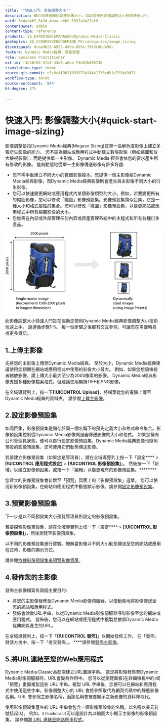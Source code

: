 ```yaml
---
title: '"快速入門: 影像調整大小"'
description: 簡介和快速開始調整影像大小，協助您使用影像調整大小技術快速上手。
uuid: 6c4ad4b7-549d-4daa-b6b9-5997a8427af8
contentOwner: admin
content-type: reference
products: SG_EXPERIENCEMANAGER/Dynamic-Media-Classic
geptopics: SG_SCENESEVENONDEMAND_PK/categories/image_sizing
discoiquuid: dcaa9b21-b925-4dbb-865e-7918cdbda50c
feature: Dynamic Media經典，資產管理
role: Business Practitioner
exl-id: f1d46f03-57a1-43d8-a0ee-74b92b590736
translation-type: tm+mt
source-git-commit: c5c8c4f96f18339734f4441733cdb1e7f34d3071
workflow-type: tm+mt
source-wordcount: '844'
ht-degree: 37%

---
```


# 快速入門: 影像調整大小{#quick-start-image-sizing}

影像調整是指Dynamic Media經典(Megase Sizing)在單一高解析度影像上建立多張衍生影像的能力。 您不需為網站或應用程式手動建立數張影像（例如縮圖和放大檢視影像），而是提供單一主影像。 Dynamic Media·經典會依您的要求產生所有修改的影像。 能夠動態地從單一主影像傳送影像有許多好處:

* 您不需手動建立不同大小的數個影像複本。您提供一個主影像給Dynamic Media經典影像，而Dynamic Media經典影像則會產生與主影像不同大小的衍生影像。
* 您可以快速變更網站或應用程式內某個影像類型的大小。例如，若要變更所有的縮圖影像，您可以修改「縮圖」影像預設集。影像預設集類似巨集，它是一種大小和格式屬性的集合。您可以修改「縮圖」影像預設集，以變更網站或應用程式中所有縮圖影像的大小。
* 您無需在內部或外部管理任何內容或資產管理系統中的主程式和所有各種衍生產品。

![您可以建立不同大小的多個衍生影像，這些影像與相同的高解析度主檔案不同。](/help/assets/is_derivative_sizes_popup.png)

此影像調整大小快速入門旨在協助您使用Dynamic Media經典影像調整大小技術快速上手。 請遵循步驟1-5。 每一個步驟之後都有交互參照，可讓您在需要時尋找更多資訊。

## 1.上傳主影像

先將您的主影像上傳至Dynamic Media經典。 至於大小，Dynamic Media經典建議使用您預期在網站或應用程式中使用的影像大小最大。 例如，如果您想讓檢視者縮放影像，請上傳大小最大至少為2000像素的影像。 Dynamic Media經典影像支援多種影像檔案格式，但建議使用無損TIFF和PNG影像。

在全域導覽列上，按一下&#x200B;**[!UICONTROL Upload]**，將檔案從您的電腦上傳至Dynamic Media經典的資料夾。 請參閱[上載主影像](uploading-master-images.md#uploading_master_images)。

## 2.設定影像預設集

如同巨集，影像預設集是儲存於同一個名稱下的預先定義大小和格式命令集合。影像預設集控制從Dynamic Media影像伺服器傳送影像的大小和格式。 如果您擁有公司管理員狀態，便可以自行設定影像預設集。Dynamic Media經典影像也隨附預設的影像預設集，您可使用它們動態傳送影像。

若要建立影像預設集（如果您是管理員），請在全域導覽列上按一下「設定&#x200B;**** > **[!UICONTROL 應用程式設定]** > **[!UICONTROL 影像預設集]**」。 然後按一下「新增」以建立影像預設集，或按一下「編輯」以變更現有的影像預設集。********

您建立的影像預設集會新增至「預覽」頁面上的「影像預設集」選單。 您可以使用新影像預設集，在網站和應用程式中動態顯示影像。請參閱[設定影像預設集](setting-image-presets.md#setting_up_image_presets)。

## 3.預覽影像預設集

下一步是以不同預設集大小預覽管理員所設定的影像預設集。

若要探索影像預設集，請在全域導覽列上按一下「設定&#x200B;**** > **[!UICONTROL 影像預設集]**」，然後瀏覽至影像預設集。

以不同的影像預設集進行實驗。瞭解當影像以不同大小動態傳送至您的網站或應用程式時，影像的顯示方式。

請參閱[依據影像預設集來預覽影像資產](previewing-asset.md#previewing_an_image_asset_based_on_its_image_preset)。

## 4.發佈您的主影像

發佈主影像檔案有兩個主要目的:

* 將您的主影像發佈至Dynamic Media影像伺服器，以便動態地將影像傳送至您的網站和應用程式。
* 發佈會啟動URL字串，以從Dynamic Media影像伺服器呼叫影像至您的網站或應用程式。 發佈後，您可以在網站或應用程式中複製並放置Dynamic Media經典網頁產生的URL。

在全域導覽列上，按一下「**[!UICONTROL 發佈]**」以開始發佈工作。 在「發佈」對話方塊中，按一下「提交發佈」。 ****&#x200B;請參閱[發佈主影像](publishing-master-images.md#publishing_master_images)。

## 5.將URL連結至您的Web應用程式

Dynamic Media·Classic為影像建立URL圖說字串。 當您將影像發佈至Dynamic Media影像伺服器時，URL會變為作用中。 您可以從瀏覽面板(在詳細檢視中的)或「預覽」畫面複製這些 URL 字串。複製 URL 字串後，您便可以在網站和應用程式中使用這些字串。影像調整大小的 URL 會將參照取代為網頁代碼中的靜態影像名稱。URL 會參照主影像名稱，而該名稱會被要顯示之新影像的資料庫取代。

使用影像預設集產生的 URL 字串會包含一個影像預設集的名稱。此名稱以美元符號括起(`$`)。 例如，`$thumbnail$`可以是設計為以縮圖大小顯示主影像的影像預設集。 請參閱[將 URL 連結至網路應用程式](linking-urls-web-application.md#linking_urls_to_your_web_application)。
